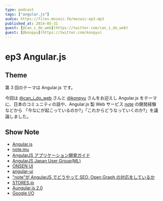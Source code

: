 ```yaml
---
type: podcast
tags: ["angular.js"]
audio: https://files.mozaic.fm/mozaic-ep3.mp3
published_at: 2014-05-31
guest: [@can_i_do_web](https://twitter.com/can_i_do_web)
guest: [@konpyu](https://twitter.com/konpyu)
---
```


# ep3 Angular.js

## Theme

第 3 回のテーマは Angular.js です。

今回は [@can_i_do_web](https://twitter.com/can_i_do_web) さんと [@konpyu](https://twitter.com/konpyu) さんをお迎えし Angular.js をテーマに、日本のコミュニティの話や、Angular.js 製 Web サービス [note](https://note.mu/) の開発経験などから 「今なにが起こっているのか?」「これからどうなっていくのか?」を議論しました。


## Show Note

- [Angular.js](https://angularjs.org/)
- [note.mu](http://note.mu)
- [AngularJS アプリケーション開発ガイド](http://www.oreilly.co.jp/books/9784873116679/)
- [AngularJS Japan User Group(ML)](https://groups.google.com/forum/%23%21forum/angularjs-jp)
- [ONSEN UI](http://onsenui.io/)
- [angular-ui](http://angular-ui.github.io/)
- ["note"が AngularJS でどうやって SEO, Open Graph の対応をしているか](https://note.mu/wadako/n/n01733b19bc9c)
- [STORES.jp](http://stores.jp/)
- [Aungular.js 2.0](http://blog.angularjs.org/2014/03/angular-20.html)
- [Google I/O](https://www.google.com/events/io)
